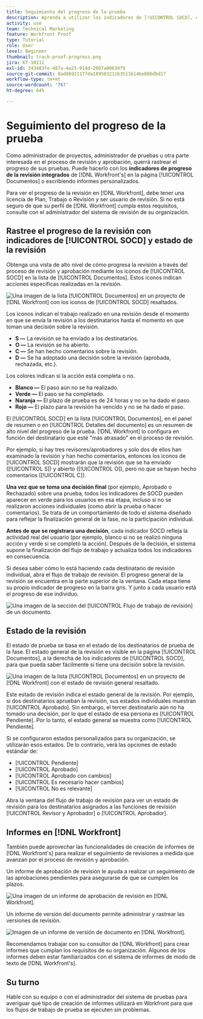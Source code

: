 ```yaml
---
title: Seguimiento del progreso de la prueba
description: Aprenda a utilizar los indicadores de [!UICONTROL SOCD], el progreso de la revisión e informes para realizar el seguimiento del progreso de una revisión en [!DNL  Workfront].
activity: use
team: Technical Marketing
feature: Workfront Proof
type: Tutorial
role: User
level: Beginner
thumbnail: track-proof-progress.png
jira: KT-10111
exl-id: 343483fe-487a-4a23-914d-2807a00630f9
source-git-commit: 8ad86921177da189503211635116146e886dbd17
workflow-type: tm+mt
source-wordcount: '767'
ht-degree: 64%

---
```


# Seguimiento del progreso de la prueba

Como administrador de proyectos, administrador de pruebas u otra parte interesada en el proceso de revisión y aprobación, querrá rastrear el progreso de sus pruebas. Puede hacerlo con los **indicadores de progreso de la revisión integrados** de [!DNL Workfront's] en la página [!UICONTROL Documentos] o escribiendo informes personalizados.

Para ver el progreso de la revisión en [!DNL Workfront], debe tener una licencia de Plan, Trabajo o Revisión y ser usuario de revisión. Si no está seguro de que su perfil de [!DNL Workfront] cumpla estos requisitos, consulte con el administrador del sistema de revisión de su organización.

## Rastree el progreso de la revisión con indicadores de [!UICONTROL SOCD] y estado de la revisión

Obtenga una vista de alto nivel de cómo progresa la revisión a través del proceso de revisión y aprobación mediante los iconos de [!UICONTROL SOCD] en la lista de [!UICONTROL Documentos]. Estos iconos indican acciones específicas realizadas en la revisión.

![Una imagen de la lista [!UICONTROL Documentos] en un proyecto de [!DNL  Workfront] con los iconos de [!UICONTROL SOCD] resaltados.](assets/manage-proofs-socd.png)

Los iconos indican el trabajo realizado en una revisión desde el momento en que se envía la revisión a los destinatarios hasta el momento en que toman una decisión sobre la revisión.

* **S —** La revisión se ha enviado a los destinatarios.
* **O —** La revisión se ha abierto.
* **C —** Se han hecho comentarios sobre la revisión.
* **D —** Se ha adoptado una decisión sobre la revisión (aprobada, rechazada, etc.).

Los colores indican si la acción está completa o no.

* **Blanco —** El paso aún no se ha realizado.
* **Verde —** El paso se ha completado.
* **Naranja —** El plazo de prueba es de 24 horas y no se ha dado el paso.
* **Rojo —** El plazo para la revisión ha vencido y no se ha dado el paso.

El [!UICONTROL SOCD] en la lista [!UICONTROL Documentos], en el panel de resumen o en [!UICONTROL Detalles del documento] es un resumen de alto nivel del progreso de la prueba. [!DNL Workfront] lo configura en función del destinatario que esté &quot;más atrasado&quot; en el proceso de revisión.

Por ejemplo, si hay tres revisores/aprobadores y solo dos de ellos han examinado la revisión y han hecho comentarios, entonces los iconos de [!UICONTROL SOCD] mostrarán que la revisión que se ha enviado ([!UICONTROL S]) y abierto ([!UICONTROL O]), pero no que se hayan hecho comentarios ([!UICONTROL C]).

**Una vez que se toma una decisión final** (por ejemplo, Aprobado o Rechazado) sobre una prueba, todos los indicadores de SOCD pueden aparecer en verde para los usuarios en esa etapa, incluso si no se realizaron acciones individuales (como abrir la prueba o hacer comentarios). Se trata de un comportamiento de todo el sistema diseñado para reflejar la finalización general de la fase, no la participación individual.

**Antes de que se registrara una decisión**, cada indicador SOCD refleja la actividad real del usuario (por ejemplo, blanco si no se realizó ninguna acción y verde si se completó la acción). Después de la decisión, el sistema supone la finalización del flujo de trabajo y actualiza todos los indicadores en consecuencia.

Si desea saber cómo lo está haciendo cada destinatario de revisión individual, abra el flujo de trabajo de revisión. El progreso general de la revisión se encuentra en la parte superior de la ventana. Cada etapa tiene su propio indicador de progreso en la barra gris.  Y junto a cada usuario está el progreso de ese individuo.

![Una imagen de la sección del [!UICONTROL Flujo de trabajo de revisión] de un documento.](assets/manage-proofs-socd-in-proofing-workflow-window.png)

## Estado de la revisión

El estado de prueba se basa en el estado de los destinatarios de prueba de la fase. El estado general de la revisión es visible en la página [!UICONTROL Documentos], a la derecha de los indicadores de [!UICONTROL SOCD], para que pueda saber fácilmente si tiene una decisión sobre la revisión.

![Una imagen de la lista [!UICONTROL Documentos] en un proyecto de [!DNL  Workfront] con el estado de revisión general resaltado.](assets/manage-proofs-overall-status.png)

Este estado de revisión indica el estado general de la revisión. Por ejemplo, si dos destinatarios aprueban la revisión, sus estados individuales muestran [!UICONTROL Aprobado]. Sin embargo, el tercer destinatario aún no ha tomado una decisión, por lo que el estado de esa persona es [!UICONTROL Pendiente]. Por lo tanto, el estado general se muestra como [!UICONTROL Pendiente].

Si se configuraron estados personalizados para su organización, se utilizarán esos estados. De lo contrario, verá las opciones de estado estándar de:

* [!UICONTROL Pendiente]
* [!UICONTROL Aprobado]
* [!UICONTROL Aprobado con cambios]
* [!UICONTROL Es necesario hacer cambios]
* [!UICONTROL No es relevante]

Abra la ventana del flujo de trabajo de revisión para ver un estado de revisión para los destinatarios asignados a las funciones de revisión [!UICONTROL Revisor y Aprobador] o [!UICONTROL Aprobador].

## Informes en [!DNL Workfront]

También puede aprovechar las funcionalidades de creación de informes de [!DNL Workfront's] para realizar el seguimiento de revisiones a medida que avanzan por el proceso de revisión y aprobación.

Un informe de aprobación de revisión le ayuda a realizar un seguimiento de las aprobaciones pendientes para asegurarse de que se cumplen los plazos.

![Una imagen de un informe de aprobación de revisión en [!DNL  Workfront].](assets/proof-approval-report.png)

Un informe de versión del documento permite administrar y rastrear las versiones de revisión.

![Imagen de un informe de versión de documento en [!DNL  Workfront].](assets/document-version-report.png)

Recomendamos trabajar con su consultor de [!DNL Workfront] para crear informes que cumplan los requisitos de su organización. Algunos de los informes deben estar familiarizados con el sistema de informes de modo de texto de [!DNL Workfront's].

## Su turno

Hable con su equipo o con el administrador del sistema de pruebas para averiguar qué tipo de creación de informes utilizará en Workfront para que los flujos de trabajo de prueba se ejecuten sin problemas.

<!--
### Learn more
* Learn to create reports in [!DNL Workfront] with the Basic Report Creation course.
* View progress and status of a proof
* View activity on a proof within [!DNL Workfront]
-->
